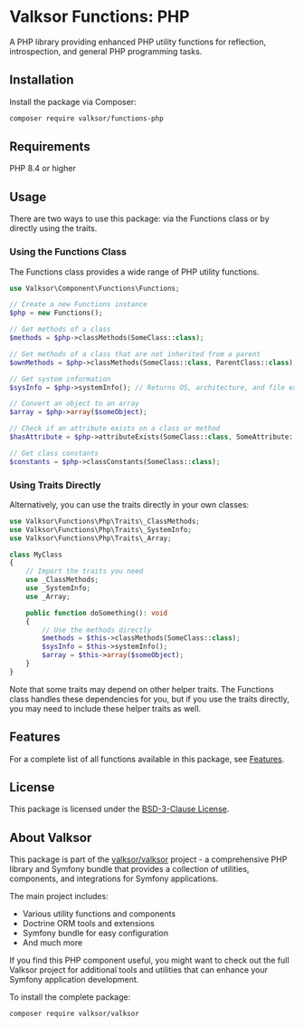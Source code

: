 # Valksor Functions: PHP

A PHP library providing enhanced PHP utility functions for reflection, introspection, and general PHP programming tasks.

## Installation

Install the package via Composer:

```bash
composer require valksor/functions-php
```

## Requirements

PHP 8.4 or higher

## Usage

There are two ways to use this package: via the Functions class or by directly using the traits.

### Using the Functions Class

The Functions class provides a wide range of PHP utility functions.

```php
use Valksor\Component\Functions\Functions;

// Create a new Functions instance
$php = new Functions();

// Get methods of a class
$methods = $php->classMethods(SomeClass::class);

// Get methods of a class that are not inherited from a parent
$ownMethods = $php->classMethods(SomeClass::class, ParentClass::class);

// Get system information
$sysInfo = $php->systemInfo(); // Returns OS, architecture, and file extension info

// Convert an object to an array
$array = $php->array($someObject);

// Check if an attribute exists on a class or method
$hasAttribute = $php->attributeExists(SomeClass::class, SomeAttribute::class);

// Get class constants
$constants = $php->classConstants(SomeClass::class);
```

### Using Traits Directly

Alternatively, you can use the traits directly in your own classes:

```php
use Valksor\Functions\Php\Traits\_ClassMethods;
use Valksor\Functions\Php\Traits\_SystemInfo;
use Valksor\Functions\Php\Traits\_Array;

class MyClass
{
    // Import the traits you need
    use _ClassMethods;
    use _SystemInfo;
    use _Array;

    public function doSomething(): void
    {
        // Use the methods directly
        $methods = $this->classMethods(SomeClass::class);
        $sysInfo = $this->systemInfo();
        $array = $this->array($someObject);
    }
}
```

Note that some traits may depend on other helper traits. The Functions class handles these dependencies for you, but if you use the traits directly, you may need to include these helper traits as well.

## Features

For a complete list of all functions available in this package, see [Features](docs/features.md).

## License

This package is licensed under the [BSD-3-Clause License](LICENSE).

## About Valksor

This package is part of the [valksor/valksor](https://github.com/valksor/valksor) project - a comprehensive PHP library and Symfony bundle that provides a collection of utilities, components, and integrations for Symfony applications.

The main project includes:
- Various utility functions and components
- Doctrine ORM tools and extensions
- Symfony bundle for easy configuration
- And much more

If you find this PHP component useful, you might want to check out the full Valksor project for additional tools and utilities that can enhance your Symfony application development.

To install the complete package:

```bash
composer require valksor/valksor
```
